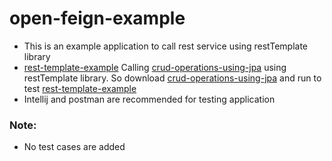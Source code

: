 # open-feign-example

* This is an example application to call rest service using restTemplate library
* [rest-template-example](https://github.com/thahir369/rest-template-example)
  Calling [crud-operations-using-jpa](https://github.com/thahir369/crud-operations-using-jpa) using restTemplate
  library. So download [crud-operations-using-jpa](https://github.com/thahir369/crud-operations-using-jpa) and run to
  test [rest-template-example](https://github.com/thahir369/rest-template-example)
* Intellij and postman are recommended for testing application

### Note:

* No test cases are added

